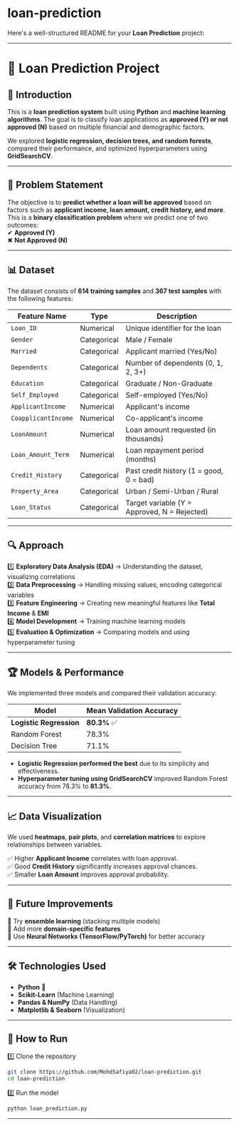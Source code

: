 # loan-prediction

Here's a well-structured README for your **Loan Prediction** project:

---

# 📌 Loan Prediction Project

## 📖 Introduction

This is a **loan prediction system** built using **Python** and **machine learning algorithms**. The goal is to classify loan applications as **approved (Y) or not approved (N)** based on multiple financial and demographic factors.

We explored **logistic regression, decision trees, and random forests**, compared their performance, and optimized hyperparameters using **GridSearchCV**.

---

## 🎯 Problem Statement

The objective is to **predict whether a loan will be approved** based on factors such as **applicant income, loan amount, credit history, and more**. This is a **binary classification problem** where we predict one of two outcomes:  
✔ **Approved (Y)**  
✖ **Not Approved (N)**

---

## 📊 Dataset

The dataset consists of **614 training samples** and **367 test samples** with the following features:

| Feature Name        | Type        | Description                                  |
| ------------------- | ----------- | -------------------------------------------- |
| `Loan_ID`           | Numerical   | Unique identifier for the loan               |
| `Gender`            | Categorical | Male / Female                                |
| `Married`           | Categorical | Applicant married (Yes/No)                   |
| `Dependents`        | Categorical | Number of dependents (0, 1, 2, 3+)           |
| `Education`         | Categorical | Graduate / Non-Graduate                      |
| `Self_Employed`     | Categorical | Self-employed (Yes/No)                       |
| `ApplicantIncome`   | Numerical   | Applicant's income                           |
| `CoapplicantIncome` | Numerical   | Co-applicant's income                        |
| `LoanAmount`        | Numerical   | Loan amount requested (in thousands)         |
| `Loan_Amount_Term`  | Numerical   | Loan repayment period (months)               |
| `Credit_History`    | Categorical | Past credit history (1 = good, 0 = bad)      |
| `Property_Area`     | Categorical | Urban / Semi-Urban / Rural                   |
| `Loan_Status`       | Categorical | Target variable (Y = Approved, N = Rejected) |

---

## 🔍 Approach

1️⃣ **Exploratory Data Analysis (EDA)** → Understanding the dataset, visualizing correlations  
2️⃣ **Data Preprocessing** → Handling missing values, encoding categorical variables  
3️⃣ **Feature Engineering** → Creating new meaningful features like **Total Income** & **EMI**  
4️⃣ **Model Development** → Training machine learning models  
5️⃣ **Evaluation & Optimization** → Comparing models and using hyperparameter tuning

---

## 🏆 Models & Performance

We implemented three models and compared their validation accuracy:

| Model                   | Mean Validation Accuracy |
| ----------------------- | ------------------------ |
| **Logistic Regression** | **80.3%** ✅             |
| Random Forest           | 78.3%                    |
| Decision Tree           | 71.1%                    |

- **Logistic Regression performed the best** due to its simplicity and effectiveness.
- **Hyperparameter tuning using GridSearchCV** improved Random Forest accuracy from 78.3% to **81.3%**.

---

## 📈 Data Visualization

We used **heatmaps**, **pair plots**, and **correlation matrices** to explore relationships between variables.

✅ Higher **Applicant Income** correlates with loan approval.  
✅ Good **Credit History** significantly increases approval chances.  
✅ Smaller **Loan Amount** improves approval probability.

---

## 🚀 Future Improvements

🔹 Try **ensemble learning** (stacking multiple models)  
🔹 Add more **domain-specific features**  
🔹 Use **Neural Networks (TensorFlow/PyTorch)** for better accuracy

---

## 🛠️ Technologies Used

- **Python** 🐍
- **Scikit-Learn** (Machine Learning)
- **Pandas & NumPy** (Data Handling)
- **Matplotlib & Seaborn** (Visualization)

---

## 📌 How to Run

1️⃣ Clone the repository

```bash
git clone https://github.com/MohdSafiya02/loan-prediction.git
cd loan-prediction
```

2️⃣ Run the model

```bash
python loan_prediction.py
```

---
